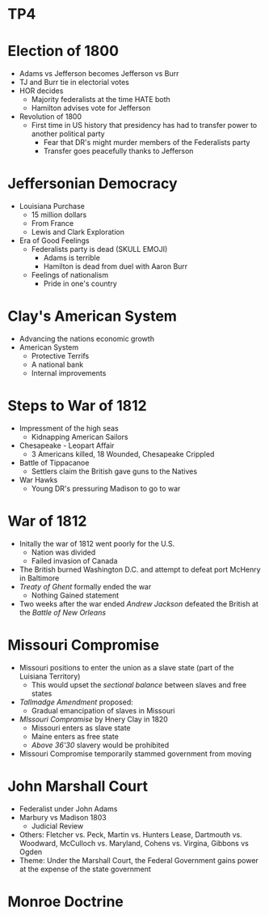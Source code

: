 TP4
===

# Election of 1800
 - Adams vs Jefferson becomes Jefferson vs Burr
 - TJ and Burr tie in electorial votes
 - HOR decides
     - Majority federalists at the time HATE both
     - Hamilton advises vote for Jefferson
 - Revolution of 1800
     - First time in US history that presidency has had to transfer power to another political party
         - Fear that DR's might murder members of the Federalists party
         - Transfer goes peacefully thanks to Jefferson

# Jeffersonian Democracy
 - Louisiana Purchase
     - 15 million dollars
     - From France
     - Lewis and Clark Exploration
 - Era of Good Feelings
     - Federalists party is dead (SKULL EMOJI)
         - Adams is terrible
         - Hamilton is dead from duel with Aaron Burr
     - Feelings of nationalism
         - Pride in one's country

# Clay's American System
 - Advancing the nations economic growth
 - American System
     - Protective Terrifs
     - A national bank
     - Internal improvements

# Steps to War of 1812
 - Impressment of the high seas
     - Kidnapping American Sailors
 - Chesapeake - Leopart Affair
     - 3 Americans killed, 18 Wounded, Chesapeake Crippled
 - Battle of Tippacanoe
     - Settlers claim the British gave guns to the Natives
 - War Hawks
     - Young DR's pressuring Madison to go to war

# War of 1812
 - Initally the war of 1812 went poorly for the U.S.
     - Nation was divided
     - Failed invasion of Canada
 - The British burned Washington D.C. and attempt to defeat port McHenry in Baltimore
 - *Treaty of Ghent* formally ended the war
     - Nothing Gained statement
 - Two weeks after the war ended *Andrew Jackson* defeated the British at the *Battle of New Orleans*

# Missouri Compromise
 - Missouri positions to enter the union as a slave state (part of the Luisiana Territory)
     - This would upset the *sectional balance* between slaves and free states
 - *Tallmadge Amendment* proposed:
     - Gradual emancipation of slaves in Missouri
 - *MIssouri Compramise* by Hnery Clay in 1820
     - Missouri enters as slave state
     - Maine enters as free state
     - *Above 36'30* slavery would be prohibited
 - Missouri Compromise temporarily stammed government from moving

# John Marshall Court
 - Federalist under John Adams
 - Marbury vs Madison 1803
     - Judicial Review
 - Others: Fletcher vs. Peck, Martin vs. Hunters Lease, Dartmouth vs. Woodward, McCulloch vs. Maryland, Cohens vs. Virgina, Gibbons vs Ogden
 - Theme: Under the Marshall Court, the Federal Government gains power at the expense of the state government

# Monroe Doctrine
